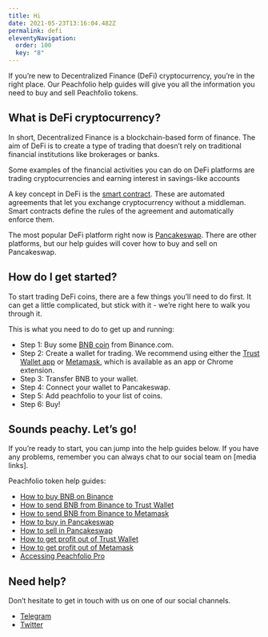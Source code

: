 ```yaml
---
title: Hi
date: 2021-05-23T13:16:04.482Z
permalink: defi
eleventyNavigation:
  order: 100
  key: "8"
---
```



If you’re new to Decentralized Finance (DeFi) cryptocurrency, you’re in the right place. Our Peachfolio help guides will give you all the information you need to buy and sell Peachfolio tokens.

## What is DeFi cryptocurrency?

In short, Decentralized Finance is a blockchain-based form of finance. The aim of DeFi is to create a type of trading that doesn’t rely on traditional financial institutions like brokerages or banks.

Some examples of the financial activities you can do on DeFi platforms are trading cryptocurrencies and earning interest in savings-like accounts

A key concept in DeFi is the [smart contract](https://blockgeeks.com/guides/smart-contracts/). These are automated agreements that let you exchange cryptocurrency without a middleman. Smart contracts define the rules of the agreement and automatically enforce them.

The most popular DeFi platform right now is [Pancakeswap](https://exchange.pancakeswap.finance/). There are other platforms, but our help guides will cover how to buy and sell on Pancakeswap.

## How do I get started?

To start trading DeFi coins, there are a few things you’ll need to do first. It can get a little complicated, but stick with it - we’re right here to walk you through it.

This is what you need to do to get up and running:

* Step 1: Buy some [BNB coin](https://academy.binance.com/en/articles/what-is-bnb) from Binance.com.
* Step 2: Create a wallet for trading. We recommend using either the [Trust Wallet app](https://trustwallet.com/) or [Metamask](https://metamask.io/), which is available as an app or Chrome extension.
* Step 3: Transfer BNB to your wallet.
* Step 4: Connect your wallet to Pancakeswap.
* Step 5: Add peachfolio to your list of coins.
* Step 6: Buy!

## Sounds peachy. Let’s go!

If you’re ready to start, you can jump into the help guides below. If you have any problems, remember you can always chat to our social team on \[media links].

Peachfolio token help guides:

* [How to buy BNB on Binance](https://docs.google.com/document/d/10bY1LYiu2EtnZIgmTGIZGzVbpEvt-YhuH0rq3wJkH1k/edit?usp=sharing)
* [How to send BNB from Binance to Trust Wallet](https://docs.google.com/document/d/1ycMDeTQnEXo9ulUdtKqLqfrQhoFGwEMIcYUAIX7q2zM/edit)
* [How to send BNB from Binance to Metamask](https://docs.google.com/document/d/1ZolvxjuMwKAFdO6fOajT1t7gb7axq8CsyzxOOxIN_5Y/edit)
* [How to buy in Pancakeswap](https://docs.google.com/document/d/1XE44ONbcNQD1S2ItoHdvi8kDEO3PtSAGXdWQ8gWT0xg/edit#heading=h.jp3rp3usy8x4)
* [How to sell in Pancakeswap](https://docs.google.com/document/d/1qQeuyzwUDAV9sw3shwsX8rbjPg9aDOQ9_M64AAu5xu4/edit)
* [How to get profit out of Trust Wallet](https://docs.google.com/document/d/1wz_uj5PEBVVEfaan5nTwUt042i2PftYQkemFRDzzQFU/edit)
* [How to get profit out of Metamask](https://docs.google.com/document/d/1i_bubySnwOmTKkj--HlN_wBW6l-hVsTq2V9nvbt26Rs/edit)
* [Accessing Peachfolio Pro](https://docs.google.com/document/d/1Zxn9gB8g3JoLRqwgEwgbaFAzCOatPrM3rgK-lbr6xwI/edit#heading=h.ant57g4pm2ra)

## Need help?

Don’t hesitate to get in touch with us on one of our social channels.

* [Telegram](https://t.co/0PhTMeisxc?amp=1)
* [Twitter](https://twitter.com/peachfolio)